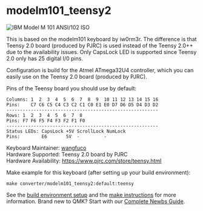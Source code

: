 # modelm101_teensy2

![IBM Model M 101 ANSI/102 ISO](https://i.imgur.com/DAE3W7g.jpg)

This is based on the modelm101 keyboard by iw0rm3r. The difference is that Teensy 2.0 board (produced by PJRC) is used instead of the Teensy 2.0++ due to the availability issues. Only CapsLock LED is supported since Teensy 2.0 only has 25 digital I/0 pins.

Configuration is build for the Atmel ATmega32U4 controller, which you can easily use on the Teensy 2.0 board (produced by PJRC).

Pins of the Teensy board you should use by default:
```  
Columns: 1  2  3  4  5  6  7  8  9  10 11 12 13 14 15 16  
Pins:    C7 C6 C5 C4 C3 C2 C1 C0 E1 E0 D7 D6 D5 D4 D3 D2  
--------------------------------------------------------  
Rows: 1  2  3  4  5  6  7  8  
Pins: F7 F6 F5 F4 F3 F2 F1 F0  
--------------------------------------------------------  
Status LEDs: CapsLock +5V ScrollLock NumLock  
Pins:        E6       5V  -         -  
```  

Keyboard Maintainer: [wangfuco](https://github.com/wangfuco)  
Hardware Supported: Teensy 2.0 board by PJRC  
Hardware Availability: https://www.pjrc.com/store/teensy.html 

Make example for this keyboard (after setting up your build environment):

    make converter/modelm101_teensy2:default:teensy

See the [build environment setup](https://docs.qmk.fm/#/getting_started_build_tools) and the [make instructions](https://docs.qmk.fm/#/getting_started_make_guide) for more information. Brand new to QMK? Start with our [Complete Newbs Guide](https://docs.qmk.fm/#/newbs).
